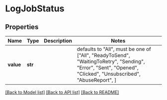 # LogJobStatus

## Properties
Name | Type | Description | Notes
------------ | ------------- | ------------- | -------------
**value** | **str** |  | defaults to "All",  must be one of ["All", "ReadyToSend", "WaitingToRetry", "Sending", "Error", "Sent", "Opened", "Clicked", "Unsubscribed", "AbuseReport", ]

[[Back to Model list]](../README.md#documentation-for-models) [[Back to API list]](../README.md#documentation-for-api-endpoints) [[Back to README]](../README.md)


